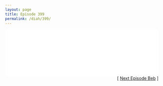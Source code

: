 ```yaml
---
layout: page
title: Episode 399
permalink: /diah/399/
---
```


<iframe allowfullscreen="true" frameborder="0" style="width:100%;" marginheight="0" marginwidth="0" mozallowfullscreen="true" scrolling="NO" src="//gdriveplayer.us/embed2.php?link=uvgPrULI5RthWhUsjxdsIA%252B52trUxDL%252BEsDABK8r%252FOFRUJyLucycZabSgJi3OKNepNL8Ysu2Ud8SJGfM49XNzizbHGv2QKi3uv4VkIHOCdV5KGSBbz3DpwYvTrGsE0TMmpYzOTw%252FUvVujgN0yvwGxbY6%252FCtJ6OXYCb%252FDDlj%252Bale3rfOtDdY9F2A0Pgmk%252BiBexjF5BUBrvgVsH4MIBWEem5&amp;no_adult=yes" webkitallowfullscreen="true"></iframe>

<div align="right">[ <a href="/diah/400/">Next Episode Beb</a> ]</div>

